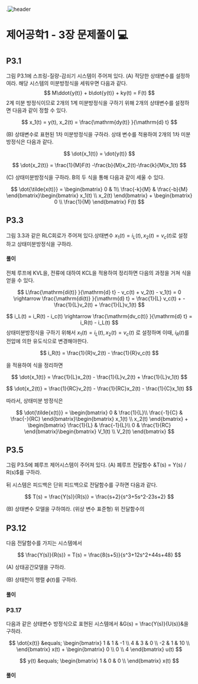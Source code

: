 .![header](https://capsule-render.vercel.app/api?type=wave&color=auto&height=300&section=header&text=Control-Systems-Engineering&fontSize=30)




#  제어공학1 - 3장 문제풀이 :computer: 



## P3.1
그림 P3.1에 스프링-질량-감쇠기 시스템이 주어져 있다.
(A) 적당한 상태변수를 설정하여라.
해당 시스템의 미분방정식을 세워우면 다음과 같다.
$$
M\ddot{y(t)} + b\dot{y(t)} + ky(t) = F(t)
$$
2계 미분 방정식이므로 2개의 1계 미분방정식을 구하기 위해 2개의 상태변수를 설정하면 다음과 같이 정할 수 있다.

$$
x_1(t) = y(t), x_2(t) = \frac{\mathrm{dy(t)} }{\mathrm{d} t}
$$

(B) 상태변수로 표현된 1차 미분방정식을 구하라.
상태 변수를 적용하여 2개의 1차 미분방정식은 다음과 같다.

$$
\dot{x_1(t)} = \dot{y(t)}
$$

$$
\dot{x_2(t)} = \frac{1}{M}F(t) -\frac{b}{M}x_2(t)-\frac{k}{M}x_1(t)
$$

(C) 상태미분방정식을 구하라.
B의 두 식을 통해 다음과 같이 세울 수 있다.

$$
\dot{\tilde{x(t)}} = \begin{bmatrix}
0 & 1\\ 
\frac{-k}{M} & \frac{-b}{M}
\end{bmatrix}\begin{bmatrix}
 x_1(t) \\
 x_2(t)
\end{bmatrix}
+
\begin{bmatrix}
 0 \\ 
 \frac{1}{M}
\end{bmatrix}
F(t)
$$

## P3.3
그림 3.3과 같은 RLC회로가 주어져 있다.상태변수 $x_1(t) = i_L(t),x_2(t) = v_c(t)$로 설정하고 상태미분방정식을 구하라. 
#### 풀이

전체 루프에 KVL을, 전류에 대하여  KCL을 적용하여 정리하면 다음의 과정을 거쳐 식을 얻을 수 있다.

$$
L\frac{\mathrm{di(t)} }{\mathrm{d} t} - v_c(t) + v_2(t) - v_1(t) = 0
\rightarrow
\frac{\mathrm{di(t)} }{\mathrm{d} t}  = \frac{1}{L} v_c(t) + -\frac{1}{L}v_2(t) + \frac{1}{L}v_1(t)
$$

$$
i_L(t) = i_R(t) - i_c(t) \rightarrow  \frac{\mathrm{dv_c(t)} }{\mathrm{d} t} = i_R(t) - i_L(t)
$$
상태미분방정식을 구하기 위해서 $x_1(t) = i_L(t), x_2(t) = v_c(t)$ 로 설정하며 이때, $i_R(t)$를  전압에 의한 유도식으로 변경해야한다.

$$
i_R(t) = \frac{1}{R}v_2(t) - \frac{1}{R}v_c(t)
$$

을 적용하여 식을 정리하면

$$
\dot{x_1(t)} = \frac{1}{L}x_2(t) - \frac{1}{L}v_2(t) + \frac{1}{L}v_1(t)
$$

$$
\dot{x_2(t)} = \frac{1}{RC}v_2(t) - \frac{1}{RC}x_2(t) - \frac{1}{C}x_1(t)
$$

따라서, 상태미분 방정식은

$$
\dot{\tilde{x(t)}} = \begin{bmatrix}
0 & \frac{1}{L}\\ 
\frac{-1}{C} & \frac{-}{RC}
\end{bmatrix}\begin{bmatrix}
 x_1(t) \\
 x_2(t)
\end{bmatrix}
+
\begin{bmatrix}
 \frac{1}{L} & \frac{-1}{L}\\ 
 0 & \frac{1}{RC}
\end{bmatrix}\begin{bmatrix}
 V_1(t) \\
 V_2(t)
\end{bmatrix}
$$




## P3.5
그림 P3.5에 폐루프 제어시스템이 주어져 있다.
(A) 폐루프 전달함수 &T(s) = Y(s) / R(s)$를 구하라.

뒤 시스템은 피드백은 단위 피드백으로 전달함수를 구하면 다음과 같다.

$$
T(s) = \frac{Y(s)}{R(s)} = \frac{s+2}{s^3+5s^2-23s+2}
$$

(B) 상태변수 모델을 구하여라. (위상 변수 표준형)
위 전달함수의 


## P3.12
다음 전달함수를 가지는 시스템에서

$$
\frac{Y(s)}{R(s)} = T(s) = \frac{8(s+5)}{s^3+12s^2+44s+48}
$$

(A) 상태공간모델을 구하라.

(B) 상태천이 행렬 $\phi(t)$를 구하라.
#### 풀이


### P3.17
다음과 같은 상태변수 방정식으로 표현된 시스템에서 &G(s) = \frac{Y(s)}{U(s)}&을 구하라.


$$
\dot{x(t)}
&equals;
\begin{bmatrix}
1 & 1 & -1 \\ 
4 & 3 & 0 \\
-2 & 1 & 10 \\
\end{bmatrix}
x(t)
+
\begin{bmatrix}
0 \\
0 \\
4
\end{bmatrix}
u(t)
$$

$$
y(t)
&equals;
\begin{bmatrix}
1 & 0 & 0 \\ 
\end{bmatrix}
x(t)
$$

#### 풀이
